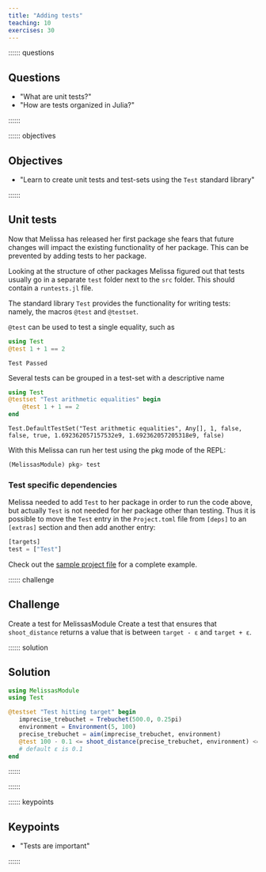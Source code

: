 ```yaml
---
title: "Adding tests"
teaching: 10
exercises: 30
---
```


:::::: questions

## Questions

  - "What are unit tests?"
  - "How are tests organized in Julia?"

::::::

:::::: objectives

## Objectives

  - "Learn to create unit tests and test-sets using the `Test` standard library"

::::::

## Unit tests

Now that Melissa has released her first package she fears that future changes
will impact the existing functionality of her package.
This can be prevented by adding tests to her package.

Looking at the structure of other packages Melissa figured out that tests
usually go in a separate `test` folder next to the `src` folder.
This should contain a `runtests.jl` file.

The standard library `Test` provides the functionality for writing tests:
namely, the macros `@test` and `@testset`.

`@test` can be used to test a single equality, such as

````julia
using Test
@test 1 + 1 == 2
````

````output
Test Passed
````

Several tests can be grouped in a test-set with a descriptive name

````julia
using Test
@testset "Test arithmetic equalities" begin
    @test 1 + 1 == 2
end
````

````output
Test.DefaultTestSet("Test arithmetic equalities", Any[], 1, false, false, true, 1.692362057157532e9, 1.692362057205318e9, false)
````

With this Melissa can run her test using the pkg mode of the REPL:

```julia
(MelissasModule) pkg> test
```

### Test specific dependencies

Melissa needed to add `Test` to her package in order to run the code above, but
actually `Test` is not needed for her package other than testing.
Thus it is possible to move the `Test` entry in the `Project.toml` file from
`[deps]` to an `[extras]` section and then add another entry:

```julia
[targets]
test = ["Test"]
```

Check out the [sample project file](../code/Project.toml) for a complete
example.

:::::: challenge

## Challenge

Create a test for MelissasModule
Create a test that ensures that `shoot_distance` returns a value that is
between `target - ε` and `target + ε`.

:::::: solution

## Solution

```julia
using MelissasModule
using Test

@testset "Test hitting target" begin
   imprecise_trebuchet = Trebuchet(500.0, 0.25pi)
   environment = Environment(5, 100)
   precise_trebuchet = aim(imprecise_trebuchet, environment)
   @test 100 - 0.1 <= shoot_distance(precise_trebuchet, environment) <= 100 + 0.1
   # default ε is 0.1
end
```

::::::


::::::

:::::: keypoints

## Keypoints

  - "Tests are important"

::::::

